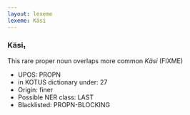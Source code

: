 ```yaml
---
layout: lexeme
lexeme: Käsi
---
```


###  Käsi₁

This rare proper noun overlaps more common *Käsi* (FIXME)
* UPOS:  PROPN
* in KOTUS dictionary under:  27
* Origin:  finer
* Possible NER class:  LAST
* Blacklisted:  PROPN-BLOCKING

